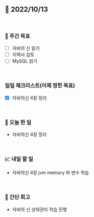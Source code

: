 ## 📅 2022/10/13

<br/>

### 🏹 주간 목표

- [ ] 자바의 신 읽기
- [ ] 이력서 검토
- [ ] MySQL 읽기

<br/>

### 일일 체크리스트(어제 정한 목표)

- [x] 자바의신 4장 정리

<br/>

### 💯 오늘 한 일

- 자바의신 4장 정리

<br/>

### 📈 내일 할 일

- 자바의신 4장 jvm memory 와 변수 학습

<br/>

### 🧐 간단 회고

- 자바의 신 상태관리 학습 진행 
